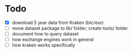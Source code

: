 # Todo

-   [x] download 5 year data from Kraken (btc/eur)
-   [ ] move dataset package to lib/ folder; create tools/ folder
-   [ ] document how to query dataset
-   [ ] how exchange engines work in general
-   [ ] how kraken works specifically
